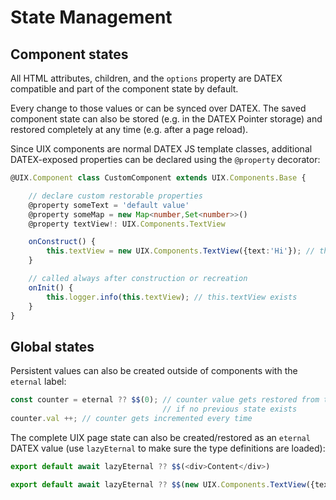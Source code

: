 # State Management

## Component states

All HTML attributes, children, and the `options` property are DATEX compatible and part of the component state by default.

Every change to those values or can be synced over DATEX.
The saved component state can also be stored (e.g. in the DATEX Pointer storage) and restored completely at any time (e.g. after a page reload).

Since UIX components are normal DATEX JS template classes, additional DATEX-exposed properties can be declared using the `@property` decorator:

```typescript
@UIX.Component class CustomComponent extends UIX.Components.Base {

    // declare custom restorable properties
    @property someText = 'default value'
    @property someMap = new Map<number,Set<number>>()
    @property textView!: UIX.Components.TextView

    onConstruct() {
        this.textView = new UIX.Components.TextView({text:'Hi'}); // the this.textView property is restored when the component is recreated
    }

    // called always after construction or recreation
    onInit() {
        this.logger.info(this.textView); // this.textView exists
    }
}

```

## Global states

Persistent values can also be created outside of components with the `eternal` label:
```typescript
const counter = eternal ?? $$(0); // counter value gets restored from the previous state or initialized
                                  // if no previous state exists
counter.val ++; // counter gets incremented every time
```

The complete UIX page state can also be created/restored as an `eternal` DATEX value (use `lazyEternal` to make sure the type definitions are loaded):

```typescript
export default await lazyEternal ?? $$(<div>Content</div>)
```

```typescript
export default await lazyEternal ?? $$(new UIX.Components.TextView({text:"Hi"}))
```